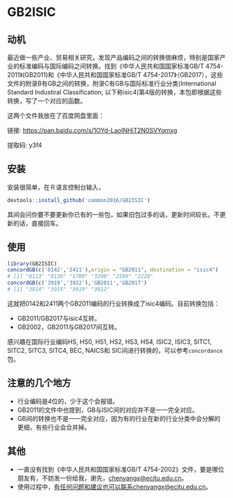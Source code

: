 # GB2ISIC

## 动机

最近做一些产业、贸易相关研究，发现产品编码之间的转换很麻烦，特别是国家产业的标准编码与国际编码之间转换。找到《中华人民共和国国家标准GB/T 4754-2011》(GB2011)和《中华人民共和国国家标准GB/T 4754-2017》（GB2017），这些文件的附录B有GB之间的转换，附录C有GB与国际标准行业分类(International Standard Industiral Classification, 以下称isic4)第4版的转换，本包即根据这些转换，写了一个对应的函数。

这两个文件我放在了百度网盘里面：

链接: https://pan.baidu.com/s/1OYd-LaoINHiT2N0SVYqmxg  

提取码: y3f4 

## 安装

安装很简单，在Ｒ语言控制台输入，

```R
devtools::install_github('common2016/GB2ISIC')
```

其间会问你要不要更新你已有的一些包，如果旧包过多的话，更新时间较长。不更新的话，直接回车。

## 使用

```R
library(GB2ISIC)
concordGB(c('0142','2411'),origin = "GB2011", destination = "isic4")
# [1] "0113" "0130" "1709" "3290" "2599" "2220"
concordGB(c('3919','3922'),'GB2011','GB2017')
# [1] "3914" "3915" "3919" "3922"
```

这就把0142和2411两个GB2011编码的行业转换成了isic4编码。目前转换包括：

- GB2011/GB2017与isic4互转。
- GB2002，GB2011与GB2017间互转。

感兴趣在国际行业编码HS, HS0, HS1, HS2, HS3, HS4, ISIC2, ISIC3, SITC1, SITC2, SITC3, SITC4, BEC, NAICS和 SIC间进行转换的，可以参考`concordance`包。

## 注意的几个地方

- 行业编码是4位的，少于这个会报错。
- GB2011的文件中也提到，GB与ISIC间的对应并不是一一完全对应。
- GB间的转换也不是一一完全对应，因为有的行业在新的行业分类中会分解的更细，有些行业会合并掉。

## 其他
- 一直没有找到《中华人民共和国国家标准GB/T 4754-2002》文件，要是哪位朋友有，不妨发一份给我，谢先，chenyangx@ecjtu.edu.cn。
- 使用过程中，有任何问题和建议也可以联系chenyangx@ecjtu.edu.cn。